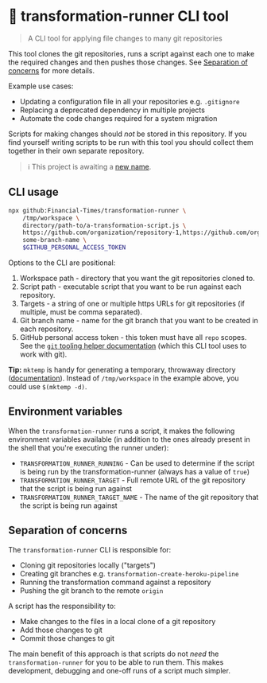 # 🏃 transformation-runner CLI tool

> A CLI tool for applying file changes to many git repositories

This tool clones the git repositories, runs a script against each one to make the
required changes and then pushes those changes. See [Separation of concerns](#separation-of-concerns)
for more details.

Example use cases:

- Updating a configuration file in all your repositories e.g. `.gitignore`
- Replacing a deprecated dependency in multiple projects
- Automate the code changes required for a system migration

Scripts for making changes should _not_ be stored in this repository. If you find
yourself writing scripts to be run with this tool you should collect them
together in their own separate repository.

> :information_source: This project is awaiting a [new name](https://github.com/Financial-Times/transformation-runner/issues/2).

## CLI usage

```bash
npx github:Financial-Times/transformation-runner \
    /tmp/workspace \
    directory/path-to/a-transformation-script.js \
    https://github.com/organization/repository-1,https://github.com/organization/repository-2 \
    some-branch-name \
    $GITHUB_PERSONAL_ACCESS_TOKEN
```

Options to the CLI are positional:

1. Workspace path - directory that you want the git repositories cloned to.
2. Script path - executable script that you want to be run against each repository.
3. Targets - a string of one or multiple https URLs for git repositories
   (if multiple, must be comma separated).
4. Git branch name - name for the git branch that you want to be created in each
   repository.
5. GitHub personal access token - this token must have all `repo` scopes. See the
   [`git` tooling helper documentation](https://github.com/Financial-Times/tooling-helpers/blob/master/README.md#git)
   (which this CLI tool uses to work with git).

**Tip:** `mktemp` is handy for generating a temporary, throwaway directory
([documentation](https://manpages.ubuntu.com/manpages/en/man1/mktemp.1.html)).
Instead of `/tmp/workspace` in the example above, you could use `$(mktemp -d)`.

## Environment variables

When the `transformation-runner` runs a script, it makes the following environment
variables available (in addition to the ones already present in the shell that
you're executing the runner under):

- `TRANSFORMATION_RUNNER_RUNNING` - Can be used to determine if the script is
  being run by the transformation-runner (always has a value of `true`)
- `TRANSFORMATION_RUNNER_TARGET` - Full remote URL of the git repository that
  the script is being run against
- `TRANSFORMATION_RUNNER_TARGET_NAME` - The name of the git repository that the
  script is being run against

## Separation of concerns

The `transformation-runner` CLI is responsible for:

- Cloning git repositories locally ("targets")
- Creating git branches e.g. `transformation-create-heroku-pipeline`
- Running the transformation command against a repository
- Pushing the git branch to the remote `origin`

A script has the responsibility to:

- Make changes to the files in a local clone of a git repository
- Add those changes to git
- Commit those changes to git

The main benefit of this approach is that scripts do not _need_ the
`transformation-runner` for you to be able to run them. This makes development,
debugging and one-off runs of a script much simpler.
